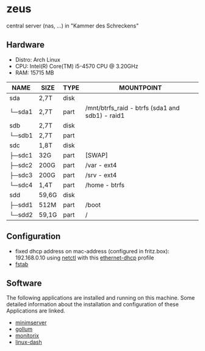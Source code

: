 # zeus

central server (nas, ...) in "Kammer des Schreckens"

## Hardware

* Distro: Arch Linux
* CPU: Intel(R) Core(TM) i5-4570 CPU @ 3.20GHz
* RAM: 15715 MB

|NAME   |SIZE |TYPE|MOUNTPOINT|
|-------|-----|----|----------|
|sda    | 2,7T|disk||
|└─sda1 | 2,7T|part|/mnt/btrfs_raid - btrfs (sda1 and sdb1) - raid1|
|sdb    | 2,7T|disk||
|└─sdb1 | 2,7T|part||
|sdc    | 1,8T|disk||
|├─sdc1 |  32G|part|[SWAP]|
|├─sdc2 | 200G|part|/var - ext4|
|├─sdc3 | 200G|part|/srv - ext4|
|└─sdc4 | 1,4T|part|/home - btrfs|
|sdd    |59,6G|disk||
|├─sdd1 | 512M|part|/boot|
|└─sdd2 |59,1G|part|/|

## Configuration

* fixed dhcp address on mac-address (configured in fritz.box): 192.168.0.10 using [netctl](https://wiki.archlinux.org/index.php/netctl) with this [ethernet-dhcp](zeus/etc/netctl/ethernet-dhcp) profile
* [fstab](zeus/etc/fstab)

## Software

The following applications are installed and running on this machine. Some detailed information about the installation and configuration of these Applications are linked. 

* [minimserver](../applications/minimserver)
* [gollum](../applications/gollum)
* [monitorix](../applications/monitorix)
* [linux-dash](../applications/linux-dash)

